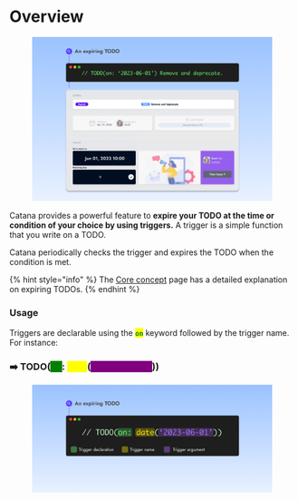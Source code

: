 # Overview

<figure><img src="../.gitbook/assets/trigger-example.png" alt="" width="563"><figcaption></figcaption></figure>

Catana provides a powerful feature to **expire your TODO at the time or condition of your choice by using triggers.** A trigger is a simple function that you write on a TODO.

Catana periodically checks the trigger and expires the TODO when the condition is met.

{% hint style="info" %}
The [Core concept](../core-concepts/regular-and-expiring-todos.md) page has a detailed explanation on expiring TODOs.
{% endhint %}

### Usage

Triggers are declarable using the <mark style="color:green;">**`on`**</mark> keyword followed by the trigger name. For instance:

### ➡️ TODO(<mark style="color:green;background-color:green;">**on**</mark>: <mark style="color:yellow;background-color:yellow;">**date**</mark>(<mark style="color:purple;background-color:purple;">**'2023-06-01'**</mark>))

<figure><img src="../.gitbook/assets/trigger-anatomy.png" alt="" width="563"><figcaption></figcaption></figure>





